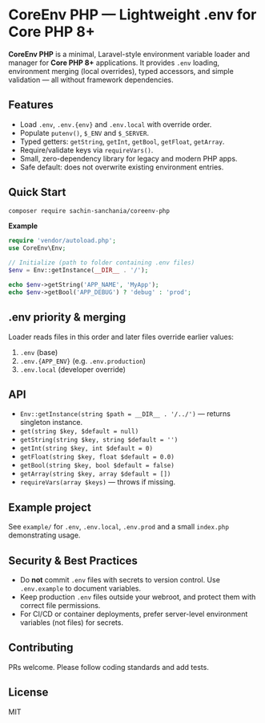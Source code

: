 # CoreEnv PHP — Lightweight .env for Core PHP 8+

**CoreEnv PHP** is a minimal, Laravel-style environment variable loader and manager for **Core PHP 8+** applications.
It provides `.env` loading, environment merging (local overrides), typed accessors, and simple validation — all without framework dependencies.

## Features
- Load `.env`, `.env.{env}` and `.env.local` with override order.
- Populate `putenv()`, `$_ENV` and `$_SERVER`.
- Typed getters: `getString`, `getInt`, `getBool`, `getFloat`, `getArray`.
- Require/validate keys via `requireVars()`.
- Small, zero-dependency library for legacy and modern PHP apps.
- Safe default: does not overwrite existing environment entries.

## Quick Start

```bash
composer require sachin-sanchania/coreenv-php
```

**Example**
```php
require 'vendor/autoload.php';
use CoreEnv\Env;

// Initialize (path to folder containing .env files)
$env = Env::getInstance(__DIR__ . '/');

echo $env->getString('APP_NAME', 'MyApp');
echo $env->getBool('APP_DEBUG') ? 'debug' : 'prod';
```

## .env priority & merging
Loader reads files in this order and later files override earlier values:

1. `.env` (base)
2. `.env.{APP_ENV}` (e.g. `.env.production`)
3. `.env.local` (developer override)

## API
- `Env::getInstance(string $path = __DIR__ . '/../')` — returns singleton instance.
- `get(string $key, $default = null)`
- `getString(string $key, string $default = '')`
- `getInt(string $key, int $default = 0)`
- `getFloat(string $key, float $default = 0.0)`
- `getBool(string $key, bool $default = false)`
- `getArray(string $key, array $default = [])`
- `requireVars(array $keys)` — throws if missing.

## Example project
See `example/` for `.env`, `.env.local`, `.env.prod` and a small `index.php` demonstrating usage.

## Security & Best Practices
- Do **not** commit `.env` files with secrets to version control. Use `.env.example` to document variables.
- Keep production `.env` files outside your webroot, and protect them with correct file permissions.
- For CI/CD or container deployments, prefer server-level environment variables (not files) for secrets.

## Contributing
PRs welcome. Please follow coding standards and add tests.

## License
MIT
